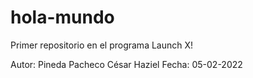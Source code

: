 # hola-mundo
Primer repositorio en el programa Launch X!

Autor: Pineda Pacheco César Haziel
Fecha: 05-02-2022
